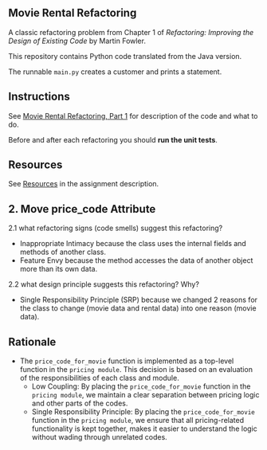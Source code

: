 ## Movie Rental Refactoring

A classic refactoring problem from Chapter 1 of
_Refactoring: Improving the Design of Existing Code_ by Martin Fowler.  

This repository contains Python code translated from the Java version.

The runnable `main.py` creates a customer and prints a statement.


## Instructions

See [Movie Rental Refactoring, Part 1](https://cpske.github.io/ISP/assignment/movierental/movierental-part1) for description of the code and what to do.

Before and after each refactoring you should **run the unit tests**.

## Resources

See [Resources](https://cpske.github.io/ISP/assignment/movierental/movierental-part1#resources) in the assignment description.

## 2. Move price_code Attribute

2.1 what refactoring signs (code smells) suggest this refactoring?
- Inappropriate Intimacy because the class uses the internal fields and methods of another class.
- Feature Envy because the method accesses the data of another object more than its own data.

2.2 what design principle suggests this refactoring? Why?
- Single Responsibility Principle (SRP) because we changed 2 reasons for the class to change (movie data and rental data) into one reason (movie data).

## Rationale

- The `price_code_for_movie` function is implemented as a top-level function in the `pricing module`. This decision is based on an evaluation of the responsibilities of each class and module.
  - Low Coupling: By placing the `price_code_for_movie` function in the `pricing module`, we maintain a clear separation between pricing logic and other parts of the codes.
  - Single Responsibility Principle: By placing the `price_code_for_movie` function in the `pricing module`, we ensure that all pricing-related functionality is kept together, makes it easier to understand the logic without wading through unrelated codes.